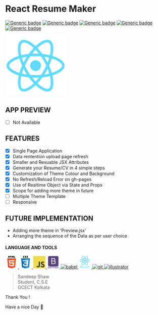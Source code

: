# React Resume Maker
[![Generic badge](https://img.shields.io/badge/WEBSITE-CLICK%20HERE-1abc9c.svg)](https://sandeep-shaw10.github.io/resume-cv-maker/home)
[![Generic badge](https://img.shields.io/badge/STATUS-ACTIVE-GREEN.svg)](https://sandeep-shaw10.github.io/resume-cv-maker/home)
[![Generic badge](https://img.shields.io/badge/VERSION-v1.0-ffff33.svg)](https://sandeep-shaw10.github.io/resume-cv-maker/home)
[![Generic badge](https://img.shields.io/badge/YEAR-2021-ff3333.svg)](https://sandeep-shaw10.github.io/resume-cv-maker/home)
[![Generic badge](https://img.shields.io/badge/LICENSE-MIT-9933ff.svg)](https://github.com/sandeep-shaw10/resume-cv-maker/blob/master/LICENSE)

![Preview](https://github.com/sandeep-shaw10/resume-cv-maker/blob/master/src/DesignComponent/images/logo192.png)

## APP PREVIEW
- [ ] Not Available

## FEATURES
- [X] Single Page Application
- [X] Data rentention upload page refresh
- [X] Smaller and Resuable JSX Attributes
- [X] Generate your Resume/CV in 4 simple steps
- [X] Customization of Theme Colour and Background
- [X] No Refresh/Reload Error on gh-pages
- [X] Use of Realtime Object via State and Props
- [X] Scope for adding more theme in future
- [ ] Multiple Theme Template
- [ ] Responsive

## FUTURE IMPLEMENTATION
- Adding more theme in 'Preview.jsx'
- Arranging the sequence of the Data as per user choice 


#### LANGUAGE AND TOOLS
<p align="left">
<a href="https://www.w3.org/html/" target="_blank"> <img src="https://raw.githubusercontent.com/devicons/devicon/master/icons/html5/html5-original-wordmark.svg" alt="html5" width="40" height="40"/> </a>
<a href="https://www.w3schools.com/css/" target="_blank"> <img src="https://raw.githubusercontent.com/devicons/devicon/master/icons/css3/css3-original-wordmark.svg" alt="css3" width="40" height="40"/> </a>
<a href="https://developer.mozilla.org/en-US/docs/Web/JavaScript" target="_blank"> <img src="https://raw.githubusercontent.com/devicons/devicon/master/icons/javascript/javascript-original.svg" alt="javascript" width="40" height="40"/> </a>
<a href="https://getbootstrap.com" target="_blank"> <img src="https://raw.githubusercontent.com/devicons/devicon/master/icons/bootstrap/bootstrap-plain-wordmark.svg" alt="bootstrap" width="40" height="40"/> </a>
<a href="https://babeljs.io/" target="_blank"> <img src="https://www.vectorlogo.zone/logos/babeljs/babeljs-icon.svg" alt="babel" width="40" height="40"/> </a> 
<a href="https://reactjs.org/" target="_blank"> <img src="https://raw.githubusercontent.com/devicons/devicon/master/icons/react/react-original-wordmark.svg" alt="react" width="40" height="40"/> </a>
<a href="https://git-scm.com/" target="_blank"> <img src="https://www.vectorlogo.zone/logos/git-scm/git-scm-icon.svg" alt="git" width="40" height="40"/> </a>
<a href="https://www.adobe.com/in/products/illustrator.html" target="_blank"> <img src="https://www.vectorlogo.zone/logos/adobe_illustrator/adobe_illustrator-icon.svg" alt="illustrator" width="40" height="40"/> </a>
</p>



> Sandeep Shaw\
> Student, C.S.E\
> GCECT Kolkata

Thank You !

Have a nice Day :hugs:
